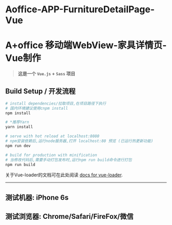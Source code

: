 # Aoffice-APP-FurnitureDetailPage-Vue

# A+office 移动端WebView-家具详情页-Vue制作


> #### 这是一个 `Vue.js` + `Sass` 项目


## Build Setup / 开发流程

``` bash
# install dependencies/拉取项目,在项目路径下执行
# 国内环境建议使用cnpm install
npm install

# *推荐Yarn
yarn install

# serve with hot reload at localhost:8080
# npm安装依赖后,运行node服务器,打开 localhost:80 预览 (已运行热更新功能)
npm run dev

# build for production with minification
# 当修改代码后,需要手动打包发布时,运行npm run build命令进行打包
npm run build
```

关于Vue-loader的文档可在此处阅读 [docs for vue-loader](http://vuejs.github.io/vue-loader).

***

## 测试机器: iPhone 6s

## 测试浏览器: Chrome/Safari/FireFox/微信
